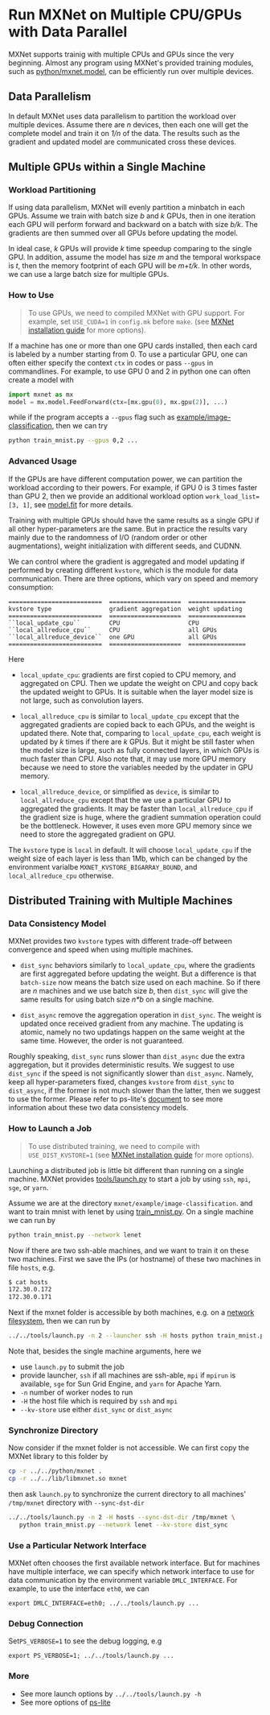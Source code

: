 # Run MXNet on Multiple CPU/GPUs with Data Parallel

MXNet supports trainig with multiple CPUs and GPUs since the very
beginning. Almost any program using MXNet's provided training modules, such as
[python/mxnet.model](https://github.com/dmlc/mxnet/blob/master/python/mxnet/model.py),
can be efficiently run over multiple devices.

## Data Parallelism

In default MXNet uses data parallelism to partition the workload over multiple
devices. Assume there are *n* devices, then each one will get the complete model
and train it on *1/n* of the data. The results such as the gradient and
updated model are communicated cross these devices.

## Multiple GPUs within a Single Machine

### Workload Partitioning

If using data parallelism, MXNet will evenly partition a minbatch in each
GPUs. Assume we train with batch size *b* and *k* GPUs, then in one iteration
each GPU will perform forward and backward on a batch with size *b/k*. The
gradients are then summed over all GPUs before updating the model.

In ideal case, *k* GPUs will provide *k* time speedup comparing to the single
GPU. In addition, assume the model has size *m* and the temporal workspace is
*t*, then the memory footprint of each GPU will be *m+t/k*. In other words, we
can use a large batch size for multiple GPUs.

### How to Use

> To use GPUs, we need to compiled MXNet with GPU support. For
> example, set `USE_CUDA=1` in `config.mk` before `make`. (see
> [MXNet installation guide](build.html) for more options).

If a machine has one or more than one GPU cards installed, then each card is
labeled by a number starting from 0. To use a particular GPU, one can often
either specify the context `ctx` in codes or pass `--gpus` in commandlines. For
example, to use GPU 0 and 2 in python one can often create a model with
```python
import mxnet as mx
model = mx.model.FeedForward(ctx=[mx.gpu(0), mx.gpu(2)], ...)
```
while if the program accepts a `--gpus` flag such as
[example/image-classification](https://github.com/dmlc/mxnet/tree/master/example/image-classification),
then we can try
```bash
python train_mnist.py --gpus 0,2 ...
```

### Advanced Usage

If the GPUs are have different computation power, we can partition the workload
according to their powers. For example, if GPU 0 is 3 times faster than GPU 2,
then we provide an additional workload option `work_load_list=[3, 1]`, see
[model.fit](../supported_languages/python/model.html#mxnet.model.FeedForward.fit) for more
details.

Training with multiple GPUs should have the same results as a single GPU if all
other hyper-parameters are the same. But in practice the results vary mainly due
to the randomness of I/O (random order or other augmentations), weight
initialization with different seeds, and CUDNN.

We can control where the gradient is aggregated and model updating if performed
by creating different `kvstore`, which is the module for data
communication. There are three options,
which vary on speed and memory consumption:

```eval_rst
==========================  ====================  ================
kvstore type                gradient aggregation  weight updating
==========================  ====================  ================
``local_update_cpu``        CPU                   CPU
``local_allreduce_cpu``     CPU                   all GPUs
``local_allreduce_device``  one GPU               all GPUs
==========================  ====================  ================
```

Here
- `local_update_cpu`: gradients are first copied to CPU memory, and aggregated
  on CPU. Then we update the weight on CPU and copy back the updated weight to
  GPUs. It is suitable when the layer model size is not large, such as
  convolution layers.

- `local_allreduce_cpu` is similar to `local_update_cpu` except that the
  aggregated gradients are copied back to each GPUs, and the weight is updated
  there. Note that, comparing to `local_update_cpu`, each weight is updated by
  *k* times if there are *k* GPUs. But it might be still faster when the model
  size is large, such as fully connected layers, in which GPUs is much faster
  than CPU. Also note that, it may use more GPU memory because we need to store
  the variables needed by the updater in GPU memory.

- `local_allreduce_device`, or simplified as `device`, is similar to
   `local_allreduce_cpu` except that the we use a particular GPU to aggregated
   the gradients. It may be faster than `local_allreduce_cpu` if the gradient
   size is huge, where the gradient summation operation could be the
   bottleneck. However, it uses even more GPU memory since we need to store the
   aggregated gradient on GPU.

The `kvstore` type is `local` in default. It will choose `local_update_cpu` if the
weight size of each layer is less than 1Mb, which can be changed by
the environment varialbe `MXNET_KVSTORE_BIGARRAY_BOUND`, and
`local_allreduce_cpu` otherwise.

## Distributed Training with Multiple Machines

### Data Consistency Model

MXNet provides two `kvstore` types with different trade-off between convergence
and speed when using multiple machines.

- `dist_sync` behaviors similarly to `local_update_cpu`, where the gradients are
  first aggregated before updating the weight. But a difference is that
  `batch-size` now means the batch size used on each machine. So if there are *n*
  machines and we use batch size *b*, then `dist_sync` will give the same
  results for using batch size *n\*b* on a single machine.

- `dist_async` remove the aggregation operation in `dist_sync`. The weight is
  updated once received gradient from any machine. The updating is atomic,
  namely no two updatings happen on the same weight at the same time. However,
  the order is not guaranteed.

Roughly speaking, `dist_sync` runs slower than `dist_async` due the extra
aggregation, but it provides deterministic results. We suggest to use
`dist_sync` if the speed is not significantly slower than `dist_async`. Namely,
keep all hyper-parameters fixed, changes `kvstore` from `dist_sync` to
`dist_async`, if the former is not much slower than the latter, then we suggest
to use the former. Please refer to ps-lite's
[document](http://ps-lite.readthedocs.org/en/latest/overview.html) to see more
information about these two data consistency models.

### How to Launch a Job

> To use distributed training, we need to compile with `USE_DIST_KVSTORE=1`
> (see [MXNet installation guide](build.html) for more options).

Launching a distributed job is little bit different than running on a single
machine. MXNet provides
[tools/launch.py](https://github.com/dmlc/mxnet/blob/master/tools/launch.py) to
start a job by using `ssh`, `mpi`, `sge`, or `yarn`.

Assume we are at the directory `mxnet/example/image-classification`.  and want
to train mnist with lenet by using
[train_mnist.py](https://github.com/dmlc/mxnet/blob/master/example/image-classification/train_mnist.py).
On a single machine  we can run by

```bash
python train_mnist.py --network lenet
```

Now if there are two ssh-able machines, and we want to train it on these two
machines.
First we save the IPs (or hostname) of these two machines in file `hosts`, e.g.

```bash
$ cat hosts
172.30.0.172
172.30.0.171
```

Next if the mxnet folder is accessible by both machines, e.g. on a
[network filesystem](https://help.ubuntu.com/lts/serverguide/network-file-system.html),
then we can run by

```bash
../../tools/launch.py -n 2 --launcher ssh -H hosts python train_mnist.py --network lenet --kv-store dist_sync
```

Note that, besides the single machine arguments, here we

- use `launch.py` to submit the job
- provide launcher, `ssh` if all machines are ssh-able, `mpi` if `mpirun` is
  available, `sge` for Sun Grid Engine, and `yarn` for Apache Yarn.
- `-n` number of worker nodes to run
- `-H` the host file which is required by `ssh` and `mpi`
- `--kv-store` use either `dist_sync` or `dist_async`


### Synchronize Directory

Now consider if the mxnet folder is not accessible. We can first copy the MXNet
library to this folder by
```bash
cp -r ../../python/mxnet .
cp -r ../../lib/libmxnet.so mxnet
```

then ask `launch.py` to synchronize the current directory to all machines'
 `/tmp/mxnet` directory with `--sync-dst-dir`

```bash
../../tools/launch.py -n 2 -H hosts --sync-dst-dir /tmp/mxnet \
   python train_mnist.py --network lenet --kv-store dist_sync
```

### Use a Particular Network Interface

MXNet often chooses the first available network interface. But for machines have
multiple interface, we can specify which network interface to use for data
communication by the environment variable `DMLC_INTERFACE`. For example, to use
the interface `eth0`, we can

```
export DMLC_INTERFACE=eth0; ../../tools/launch.py ...
```

### Debug Connection

Set`PS_VERBOSE=1` to see the debug logging, e.g
```
export PS_VERBOSE=1; ../../tools/launch.py ...
```

### More

- See more launch options by `../../tools/launch.py -h`
- See more options of [ps-lite](http://ps-lite.readthedocs.org/en/latest/how_to.html)

